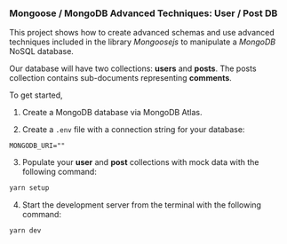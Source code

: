 ### Mongoose / MongoDB Advanced Techniques: User / Post DB

This project shows how to create advanced schemas and use advanced techniques included in the library _Mongoosejs_ to manipulate a _MongoDB_ NoSQL database.

Our database will have two collections: **users** and **posts**. The posts collection contains sub-documents representing **comments**.

To get started,

1. Create a MongoDB database via MongoDB Atlas.

2. Create a `.env` file with a connection string for your database:

```
MONGODB_URI=""
```

3. Populate your **user** and **post** collections with mock data with the following command:

```bash
yarn setup
```

4. Start the development server from the terminal with the following command:

```bash
yarn dev
```
